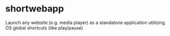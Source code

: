 # shortwebapp
Launch any website (e.g. media player) as a standalone application utilizing OS global shortcuts (like play/pause)
